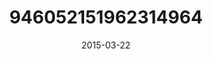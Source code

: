 ---
title: "946052151962314964"
cover: "2015-03-22 15.23.46 946052151962314964_46248401"
photo: "2015-03-22 15.23.46 946052151962314964_46248401"
date: "2015-03-22"
type: "photo"
---